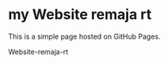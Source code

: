 <!DOCTYPE html>
<html lang="en">
<head>
    <meta charset="UTF-8">
    <meta name="viewport" content="width=device-width, initial-scale=1.0">
    <title>Website-remaja-rt</title>
</head>
<body>
    <h1>my Website remaja rt</h1>
    <p>This is a simple page hosted on GitHub Pages.</p>
</body>
</html>
 Website-remaja-rt

